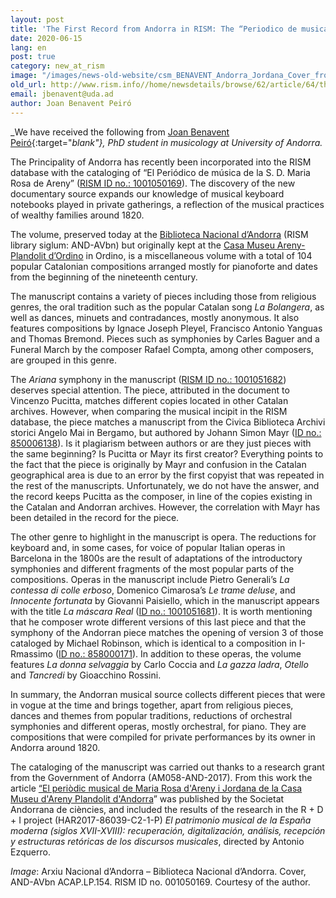 ```yaml
---
layout: post
title: 'The First Record from Andorra in RISM: The “Periodico de musica” of Maria Rosa d’Areny Jordana'
date: 2020-06-15
lang: en
post: true
category: new_at_rism
image: "/images/news-old-website/csm_BENAVENT_Andorra_Jordana_Cover_from_AND-AVbnACAPLP154_01_053264039f.jpg"
old_url: http://www.rism.info//home/newsdetails/browse/62/article/64/the-first-record-from-andorra-in-rism-the-periodico-de-musica-of-maria-rosa-dareny-jordana.html
email: jbenavent@uda.ad
author: Joan Benavent Peiró
---
```


_We have received the following from [Joan Benavent Peiró](https://orcid.org/0000-0002-8856-9335){:target="_blank"}, PhD student in musicology at University of Andorra._

The Principality of Andorra has recently been incorporated into the RISM database with the cataloging of “El Periódico de música de la S. D. Maria Rosa de Areny” ([RISM ID no.: 1001050169](https://opac.rism.info/metaopac/search?View=rism&id=1001050169&View=rism)). The discovery of the new documentary source expands our knowledge of musical keyboard notebooks played in private gatherings, a reflection of the musical practices of wealthy families around 1820.

The volume, preserved today at the [Biblioteca Nacional d’Andorra](http://b10310uk.eos-intl.eu/B10310UK/OPAC/Index.aspx) (RISM library siglum: AND-AVbn) but originally kept at the [Casa Museu Areny-Plandolit d’Ordino](https://www.cultura.ad/museus-i-monuments/museus/museu-casa-d-areny-plandolit) in Ordino, is a miscellaneous volume with a total of 104 popular Catalonian compositions arranged mostly for pianoforte and dates from the beginning of the nineteenth century.

The manuscript contains a variety of pieces including those from religious genres, the oral tradition such as the popular Catalan song _La Bolangera_, as well as dances, minuets and contradances, mostly anonymous. It also features compositions by Ignace Joseph Pleyel, Francisco Antonio Yanguas and Thomas Bremond. Pieces such as symphonies by Carles Baguer and a Funeral March by the composer Rafael Compta, among other composers, are grouped in this genre.

The _Ariana_ symphony in the manuscript ([RISM ID no.: 1001051682](https://opac.rism.info/search?id=1001051682&View=rism)) deserves special attention. The piece, attributed in the document to Vincenzo Pucitta, matches different copies located in other Catalan archives. However, when comparing the musical incipit in the RISM database, the piece matches a manuscript from the Civica Biblioteca Archivi storici Angelo Mai in Bergamo, but authored by Johann Simon Mayr ([ID no.: 850006138](https://opac.rism.info/search?id=850006138&View=rism)). Is it plagiarism between authors or are they just pieces with the same beginning? Is Pucitta or Mayr its first creator? Everything points to the fact that the piece is originally by Mayr and confusion in the Catalan geographical area is due to an error by the first copyist that was repeated in the rest of the manuscripts. Unfortunately, we do not have the answer, and the record keeps Pucitta as the composer, in line of the copies existing in the Catalan and Andorran archives. However, the correlation with Mayr has been detailed in the record for the piece.

The other genre to highlight in the manuscript is opera. The reductions for keyboard and, in some cases, for voice of popular Italian operas in Barcelona in the 1800s are the result of adaptations of the introductory symphonies and different fragments of the most popular parts of the compositions. Operas in the manuscript include Pietro Generali’s _La contessa di colle erboso_, Domenico Cimarosa’s _Le trame deluse_, and _Innocente fortunata_ by Giovanni Paisiello, which in the manuscript appears with the title _La máscara Real_ ([ID no.: 1001051681](https://opac.rism.info/search?id=1001051681&View=rism)). It is worth mentioning that he composer wrote different versions of this last piece and that the symphony of the Andorran piece matches the opening of version 3 of those cataloged by Michael Robinson, which is identical to a composition in I-Rmassimo ([ID no.: 858000171](https://opac.rism.info/search?id=858000171&View=rism)). In addition to these operas, the volume features _La donna selvaggia_ by Carlo Coccia and _La gazza ladra_, _Otello_ and _Tancredi_ by Gioacchino Rossini.

In summary, the Andorran musical source collects different pieces that were in vogue at the time and brings together, apart from religious pieces, dances and themes from popular traditions, reductions of orchestral symphonies and different operas, mostly orchestral, for piano. They are compositions that were compiled for private performances by its owner in Andorra around 1820.

The cataloging of the manuscript was carried out thanks to a research grant from the Government of Andorra (AM058-AND-2017). From this work the article [“El periòdic musical de Maria Rosa d'Areny i Jordana de la Casa Museu d'Areny Plandolit d'Andorra](https://publicacions.iec.cat/repository/pdf/00000285/00000100.pdf)” was published by the Societat Andorrana de ciències, and included the results of the research in the R + D + I project (HAR2017-86039-C2-1-P) _El patrimonio musical de la España moderna (siglos XVII-XVIII): recuperación, digitalización, análisis, recepción y estructuras retóricas de los discursos musicales_, directed by Antonio Ezquerro.

_Image_: Arxiu Nacional d’Andorra – Biblioteca Nacional d’Andorra. Cover, AND-AVbn ACAP.LP.154. RISM ID no. 001050169. Courtesy of the author.


